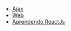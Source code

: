 - [Ajax](https://github.com/Nerd0000/Ajax)
- [Web](https://github.com/Nerd0000/Web)
- [Aprendendo ReactJs](https://github.com/Nerd0000/Aprendendo-ReactJs) 
